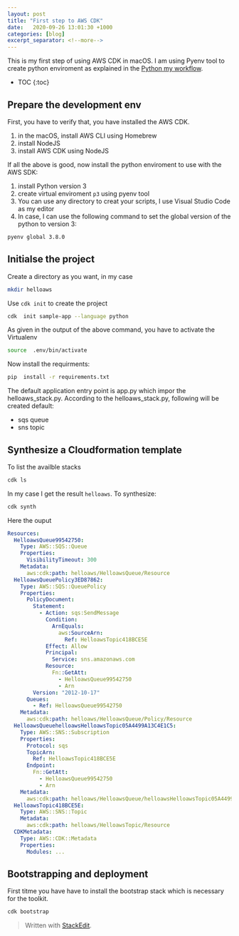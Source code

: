 ```yaml
---
layout: post
title: "First step to AWS CDK"
date:   2020-09-26 13:01:30 +1000
categories: [blog]
excerpt_separator: <!--more-->
---
```


This is my first step of using AWS CDK in macOS.  I am using Pyenv tool to create python enviroment  as explained in the [Python my workflow](https://ojitha.blogspot.com/2020/05/python-my-workflow.html).
 
 <!--more-->

* TOC
{:toc}

## Prepare the development env
First, you have to verify that, you have installed the AWS CDK.
1. in the macOS, install AWS CLI using Homebrew
2. install NodeJS
3. install AWS CDK using NodeJS

If all the above is good, now install the python enviroment to use with the AWS SDK:
1. install Python version 3 
2. create virtual enviroment `p3` using pyenv tool 
3. You can use any directory to creat your scripts, I use Visual Studio Code as my editor
4. In case, I can use the following command to set the global version of the python  to version 3:

```bash
pyenv global 3.8.0
```

## Initialse the project
Create a directory as you want, in my case
```bash
mkdir helloaws
```

Use `cdk init` to create the project
```bash
cdk  init sample-app --language python
```

As given in the output of the above command, you have to activate the Virtualenv
```bash
source  .env/bin/activate
```

Now install the requirments:
```bash
pip  install -r requirements.txt
```
The default application entry point is app.py which impor the helloaws_stack.py. According to the helloaws_stack.py, following will be created default:

- sqs queue
- sns topic

## Synthesize a Cloudformation template
To list the availble stacks
```bash
cdk ls
```
In my case I get the result `helloaws`. To synthesize:
```bash
cdk synth
```

Here the ouput
```yaml
Resources:
  HelloawsQueue99542750:
    Type: AWS::SQS::Queue
    Properties:
      VisibilityTimeout: 300
    Metadata:
      aws:cdk:path: helloaws/HelloawsQueue/Resource
  HelloawsQueuePolicy3ED87862:
    Type: AWS::SQS::QueuePolicy
    Properties:
      PolicyDocument:
        Statement:
          - Action: sqs:SendMessage
            Condition:
              ArnEquals:
                aws:SourceArn:
                  Ref: HelloawsTopic418BCE5E
            Effect: Allow
            Principal:
              Service: sns.amazonaws.com
            Resource:
              Fn::GetAtt:
                - HelloawsQueue99542750
                - Arn
        Version: "2012-10-17"
      Queues:
        - Ref: HelloawsQueue99542750
    Metadata:
      aws:cdk:path: helloaws/HelloawsQueue/Policy/Resource
  HelloawsQueuehelloawsHelloawsTopic05A4499A13C4E1C5:
    Type: AWS::SNS::Subscription
    Properties:
      Protocol: sqs
      TopicArn:
        Ref: HelloawsTopic418BCE5E
      Endpoint:
        Fn::GetAtt:
          - HelloawsQueue99542750
          - Arn
    Metadata:
      aws:cdk:path: helloaws/HelloawsQueue/helloawsHelloawsTopic05A4499A/Resource
  HelloawsTopic418BCE5E:
    Type: AWS::SNS::Topic
    Metadata:
      aws:cdk:path: helloaws/HelloawsTopic/Resource
  CDKMetadata:
    Type: AWS::CDK::Metadata
    Properties:
      Modules: ...
```

## Bootstrapping and deployment
First titme you have have to install the bootstrap stack which is necessary for the toolkit. 

```bash
cdk bootstrap
```



> Written with [StackEdit](https://stackedit.io/).
<!--stackedit_data:
eyJoaXN0b3J5IjpbLTE4MDcyMzI4MjIsLTE2NjU2MTUzNyw5OT
I3MDIyOCwtNzM0OTQwNTE4LDE3NDIyMTcxNDIsMTA1MTk3MzE2
MCwxNTQzMDQ4MTA2LC0xNDE3MzIzNjk0LDEwMzk1MDc0MDMsLT
gxOTI0MTE3MCwtNTY5NDY5ODEwXX0=
-->